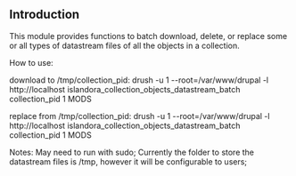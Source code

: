 
## Introduction

This module provides functions to batch download, delete, or replace some or all types of datastream files of all the objects in a collection.

How to use:

download to /tmp/collection_pid:
drush -u 1 --root=/var/www/drupal -l http://localhost islandora_collection_objects_datastream_batch collection_pid 1 MODS

replace from /tmp/collection_pid:
drush -u 1 --root=/var/www/drupal -l http://localhost islandora_collection_objects_datastream_batch collection_pid 1 MODS

Notes:
May need to run with sudo;
Currently the folder to store the datastream files is /tmp, however it will be configurable to users;

